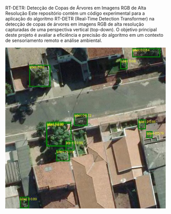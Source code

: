 RT-DETR: Detecção de Copas de Árvores em Imagens RGB de Alta Resolução
Este repositório contém um código experimental para a aplicação do algoritmo RT-DETR (Real-Time Detection Transformer) na detecção de copas de árvores em imagens RGB de alta resolução capturadas de uma perspectiva vertical (top-down). O objetivo principal deste projeto é avaliar a eficiência e precisão do algoritmo em um contexto de sensoriamento remoto e análise ambiental.

![Imagem de satélite com bounding boxes](img_1.jpeg)
